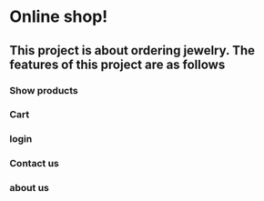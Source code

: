 # Online shop!
## This project is about ordering jewelry. The features of this project are as follows

### Show products
### Cart
### login
### Contact us
### about us
